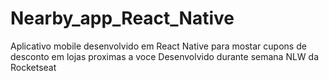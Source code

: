 # Nearby_app_React_Native
 
 Aplicativo mobile desenvolvido em React Native para mostar cupons de desconto em lojas proximas a voce
 Desenvolvido durante semana NLW da Rocketseat
